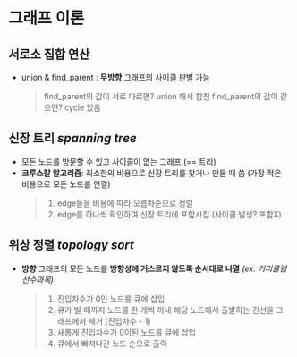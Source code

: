 # 그래프 이론
## 서로소 집합 연산
- union & find_parent : **무방향** 그래프의 사이클 판별 가능
	 >find_parent의 값이 서로 다르면? union 해서 합침
	 >find_parent의 값이 같으면? cycle 있음
## 신장 트리 *spanning tree*
- 모든 노드를 방문할 수 있고 사이클이 없는 그래프 (== 트리)
- **크루스칼 알고리즘**: 최소한의 비용으로 신장 트리를 찾거나 만들 때 씀
(가장 적은 비용으로 모든 노드를 연결)
	> 1. edge들을 비용에 따라 오름차순으로 정렬
	> 2. edge를 하나씩 확인하여 신장 트리에 포함시킴 (사이클 발생? 포함X)
## 위상 정렬 *topology sort*
- **방향** 그래프의 모든 노드를 **방향성에 거스르지 않도록 순서대로 나열** *(ex. 커리큘럼 선수과목)* 
	> 1. 진입차수가 0인 노드를 큐에 삽입
	> 2. 큐가 빌 때까지 노드를 한 개씩 꺼내 해당 노드에서 출발하는 간선을  그래프에서 제거 (진입차수 - 1)
	> 3. 새롭게 진입차수가 0이된 노드를 큐에 삽입
	> 4. 큐에서 빠져나간 노드 순으로 출력
	
